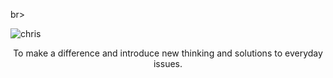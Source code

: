br>
<p align="left"> <img src="https://komarev.com/ghpvc/?username=christopheralphonse&label=Profile%20views&color=0e75b6&style=flat" alt="chris" /> </p>

<p align="center">
  To make a difference and introduce new thinking and solutions to everyday issues.
</p>
